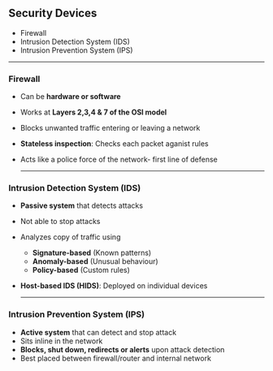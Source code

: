 ## Security Devices

- Firewall
- Intrusion Detection System (IDS)
- Intrusion Prevention System (IPS)

---

### Firewall

- Can be **hardware or software**
- Works at **Layers 2,3,4 & 7 of the OSI model**
- Blocks unwanted traffic entering or leaving a network
- **Stateless inspection**: Checks each packet aganist rules
- Acts like a police force of the network- first line of defense

  ---

 ### Intrusion Detection System (IDS)

- **Passive system** that detects attacks
-  Not able to stop attacks
- Analyzes copy of traffic using
   - **Signature-based** (Known patterns)
   - **Anomaly-based** (Unusual behaviour)
   - **Policy-based** (Custom rules)
- **Host-based IDS (HIDS)**: Deployed on individual devices

  ---

### Intrusion Prevention System (IPS)

- **Active system** that can detect and stop attack
- Sits inline in the network
- **Blocks, shut down, redirects or alerts** upon attack detection
- Best placed between firewall/router and internal network
